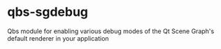 # qbs-sgdebug
Qbs module for enabling various debug modes of the Qt Scene Graph's default renderer in your application
